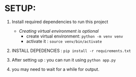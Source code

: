 
# SETUP:
1. Install required dependencies to run this project
   * *Creating virtual environment is optional*
      * create virtual environment: `python -m venv venv`
      * activate it : `source venv/bin/activate`

2. INSTALL DEPEDENCIES : `pip install -r requirements.txt`

3. After setting up : you can run it using `python app.py`

4. you may need to wait for a while for output.
